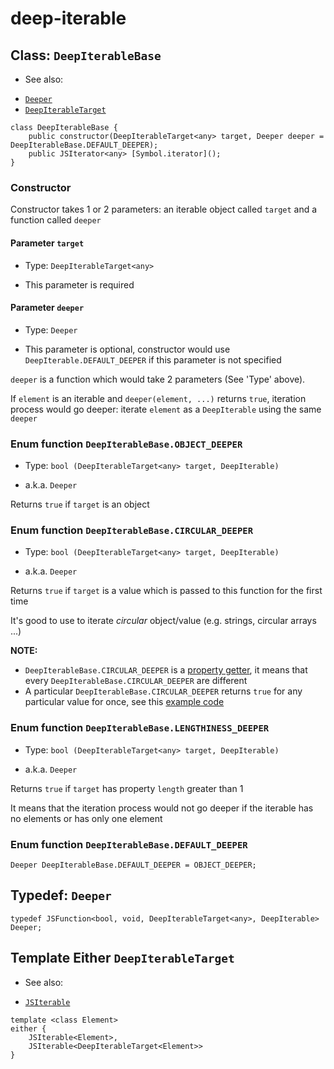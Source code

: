 
# deep-iterable

## Class: `DeepIterableBase`

 * See also:
  - [`Deeper`](./deep-iterable-base.md#typedef-deeper)
  - [`DeepIterableTarget`](./deep-iterable-base.md#template-either-deepiterabletarget)

```
class DeepIterableBase {
	public constructor(DeepIterableTarget<any> target, Deeper deeper = DeepIterableBase.DEFAULT_DEEPER);
	public JSIterator<any> [Symbol.iterator]();
}
```

### Constructor

Constructor takes 1 or 2 parameters: an iterable object called `target` and a function called `deeper`

#### Parameter `target`

 * Type: `DeepIterableTarget<any>`

 * This parameter is required

#### Parameter `deeper`

 * Type: `Deeper`

 * This parameter is optional, constructor would use `DeepIterable.DEFAULT_DEEPER` if this parameter is not specified

`deeper` is a function which would take 2 parameters (See 'Type' above).

If `element` is an iterable and `deeper(element, ...)` returns `true`, iteration process would go deeper: iterate `element` as a `DeepIterable` using the same `deeper`

### Enum function `DeepIterableBase.OBJECT_DEEPER`

 * Type: `bool (DeepIterableTarget<any> target, DeepIterable)`
  - a.k.a. `Deeper`

Returns `true` if `target` is an object

### Enum function `DeepIterableBase.CIRCULAR_DEEPER`

 * Type: `bool (DeepIterableTarget<any> target, DeepIterable)`
  - a.k.a. `Deeper`

Returns `true` if `target` is a value which is passed to this function for the first time

It's good to use to iterate *circular* object/value (e.g. strings, circular arrays ...)

**NOTE:**
 - `DeepIterableBase.CIRCULAR_DEEPER` is a [property getter](https://developer.mozilla.org/en-US/docs/Web/JavaScript/Reference/Functions/get), it means that every `DeepIterableBase.CIRCULAR_DEEPER` are different
 - A particular `DeepIterableBase.CIRCULAR_DEEPER` returns `true` for any particular value for once, see this [example code](https://gist.github.com/KSXGitHub/e2fc5d65ae3b33a1e058)

### Enum function `DeepIterableBase.LENGTHINESS_DEEPER`

 * Type: `bool (DeepIterableTarget<any> target, DeepIterable)`
  - a.k.a. `Deeper`

Returns `true` if `target` has property `length` greater than 1

It means that the iteration process would not go deeper if the iterable has no elements or has only one element

### Enum function `DeepIterableBase.DEFAULT_DEEPER`

```
Deeper DeepIterableBase.DEFAULT_DEEPER = OBJECT_DEEPER;
```

## Typedef: `Deeper`

```
typedef JSFunction<bool, void, DeepIterableTarget<any>, DeepIterable> Deeper;
```

## Template Either `DeepIterableTarget`

 * See also:
  - [`JSIterable`](../global/readme.md#struct-jsiterable)

```
template <class Element>
either {
	JSIterable<Element>,
	JSIterable<DeepIterableTarget<Element>>
}
```
